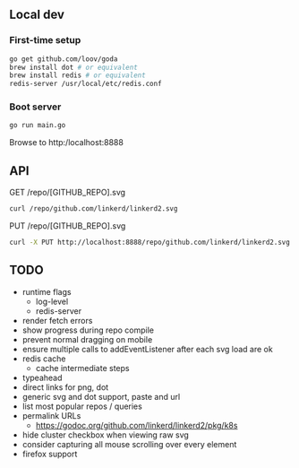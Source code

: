 ## Local dev

### First-time setup

```bash
go get github.com/loov/goda
brew install dot # or equivalent
brew install redis # or equivalent
redis-server /usr/local/etc/redis.conf
```

### Boot server

```bash
go run main.go
```

Browse to http:/localhost:8888

## API

GET /repo/[GITHUB_REPO].svg
```bash
curl /repo/github.com/linkerd/linkerd2.svg
```

PUT /repo/[GITHUB_REPO].svg
```bash
curl -X PUT http://localhost:8888/repo/github.com/linkerd/linkerd2.svg
```

## TODO

- runtime flags
  - log-level
  - redis-server
- render fetch errors
- show progress during repo compile
- prevent normal dragging on mobile
- ensure multiple calls to addEventListener after each svg load are ok
- redis cache
  - cache intermediate steps
- typeahead
- direct links for png, dot
- generic svg and dot support, paste and url
- list most popular repos / queries
- permalink URLs
  - https://godoc.org/github.com/linkerd/linkerd2/pkg/k8s
- hide cluster checkbox when viewing raw svg
- consider capturing all mouse scrolling over every element
- firefox support
